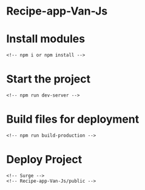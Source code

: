 # Recipe-app-Van-Js

# Install modules
    <!-- npm i or npm install -->

# Start the project
    <!-- npm run dev-server -->

# Build files for deployment
    <!-- npm run build-production -->

# Deploy Project
    <!-- Surge -->
    <!-- Recipe-app-Van-Js/public -->